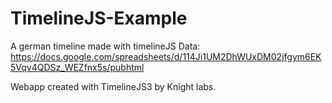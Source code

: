 # TimelineJS-Example
A german timeline made with timelineJS 
Data: https://docs.google.com/spreadsheets/d/114Ji1UM2DhWUxDM02jfgym6EK5Vqv4QDSz_WEZfnx5s/pubhtml


Webapp created with TimelineJS3 by Knight labs.
